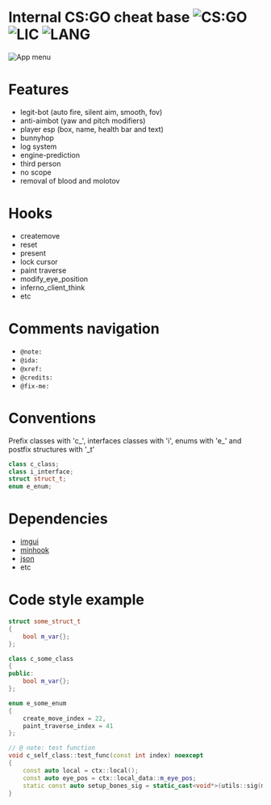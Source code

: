 # Internal CS:GO cheat base ![CS:GO](https://img.shields.io/badge/game-CS%3AGO-orange?style=flat) ![LIC](https://img.shields.io/github/license/W1lliam1337/digital-sdk) ![LANG](https://img.shields.io/badge/language-C%2B%2B-brightgreen?style=flat )
![App menu](https://i.imgur.com/cxUT5ZY.png)
# Features
- legit-bot (auto fire, silent aim, smooth, fov)
- anti-aimbot (yaw and pitch modifiers)
- player esp (box, name, health bar and text)
- bunnyhop
- log system
- engine-prediction
- third person
- no scope
- removal of blood and molotov
#

# Hooks
- createmove
- reset
- present
- lock cursor
- paint traverse
- modify_eye_position
- inferno_client_think
- etc
#

# Comments navigation
- `@note:`
- `@ida:`
- `@xref:`
- `@credits:`
- `@fix-me:`
#

# Conventions
Prefix classes with 'c_', interfaces classes with 'i', enums with 'e_' and postfix structures with '_t'
```cpp
class c_class;
class i_interface;
struct struct_t;
enum e_enum;
```
#

# Dependencies
 - [imgui](https://github.com/ocornut/imgui)
 - [minhook](https://github.com/TsudaKageyu/minhook)
 - [json](https://github.com/nlohmann/json/)
 - etc
#

# Code style example
```cpp
struct some_struct_t
{
    bool m_var{};
};

class c_some_class
{
public:
    bool m_var{};
};

enum e_some_enum
{
    create_move_index = 22,
    paint_traverse_index = 41
};

// @ note: test function
void c_self_class::test_func(const int index) noexcept
{
    const auto local = ctx::local();
    const auto eye_pos = ctx::local_data::m_eye_pos;
    static const auto setup_bones_sig = static_cast<void*>(utils::sig(modules::m_client_dll, _("55 8B EC 83 E4 F0 B8 D8")));
}
```

